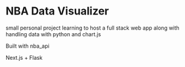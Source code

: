 # NBA Data Visualizer 
small personal project learning to host a full stack web app along with handling data with python and chart.js  

Built with nba_api  

Next.js + Flask
